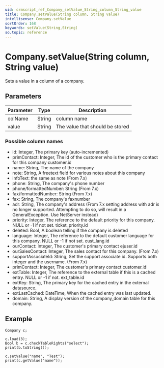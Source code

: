 ```yaml
---
uid: crmscript_ref_Company_setValue_String_column_String_value
title: Company.setValue(String column, String value)
intellisense: Company.setValue
sortOrder: 168
keywords: setValue(String,String)
so.topic: reference
---
```


# Company.setValue(String column, String value)

Sets a value in a column of a company.

## Parameters

| Parameter | Type | Description |
|---|---|---|
| colName | String | column name |
| value | String | The value that should be stored |

### Possible column names

* id: Integer, The primary key (auto-incremented)
* primContact: Integer, The id of the customer who is the primary contact for this company customer.id
* name: String, The name of the company
* note: String, A freetext field for various notes about this company
* infoText: the same as note (From 7.x)
* phone: String, The company's phone number
* phone/formattedNumber: String (From 7.x)
* fax/formattedNumber: String (From 7.x)
* fax: String, The company's faxnumber
* adr: String, The company's address (From 7.x setting address with adr is no longer supported. Attempting to do so, will result in a GeneralException. Use NetServer instead)
* priority: Integer, The reference to the default priority for this company. NULL or -1 if not set. ticket_priority.id
* deleted: Bool, A boolean telling if the company is deleted
* language: Integer, The reference to the default customer language for this company. NULL or -1 if not set. cust_lang.id
* ourContact: Integer, The customer's primary contact ejuser.id
* ourSalesContact: Integer, The sales contact for this company. (From 7.x)
* supportAssociateId: String, Set the support associate id. Supports both integer and the username. (From 7.x)
* primContact: Integer, The customer's primary contact customer.id
* extTable: Integer, The reference to the external table if this is a cached entry. NULL or -1 if not. ext_table.id
* extKey: String, The primary key for the cached entry in the external datasource.
* extLastCached: DateTime, When the cached entry was last updated.
* domain: String, A display version of the company_domain table for this company.

## Example

    Company c;
    
    c.load(3);
    Bool b = c.checkTableRights("select");
    print(b.toString());
    
    c.setValue("name", "Test");
    print(c.getValue("name"));
